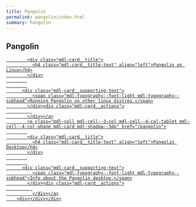 ```yaml
---
title: Pangolin
permalink: pangolin/index.html
summary: Pangolin
---
```

## Pangolin

<div class="dahliaOS-card-container mdl-grid">
          <a class="mdl-cell mdl-cell--3-col mdl-cell--4-col-tablet mdl-cell--4-col-phone mdl-card mdl-shadow--3dp" href="/pangolin-linux">
            
            <div class="mdl-card__title">
              <h4 class="mdl-card__title-text" align="left">Pangolin on Linux</h4>
            </div>
            
            
          <div class="mdl-card__supporting-text">
              <span class="mdl-typography--font-light mdl-typography--subhead">Running Pangolin on other linux distros.</span>
            </div><div class="mdl-card__actions">
              
            </div></a>
            <a class="mdl-cell mdl-cell--3-col mdl-cell--4-col-tablet mdl-cell--4-col-phone mdl-card mdl-shadow--3dp" href="/pangolin">
            
            <div class="mdl-card__title">
              <h4 class="mdl-card__title-text" align="left">Pangolin Desktop</h4>
            </div>
            
            
          <div class="mdl-card__supporting-text">
              <span class="mdl-typography--font-light mdl-typography--subhead">Info about the Pangolin desktop.</span>
            </div><div class="mdl-card__actions">
              
              </div></a>
        <div></div></div>